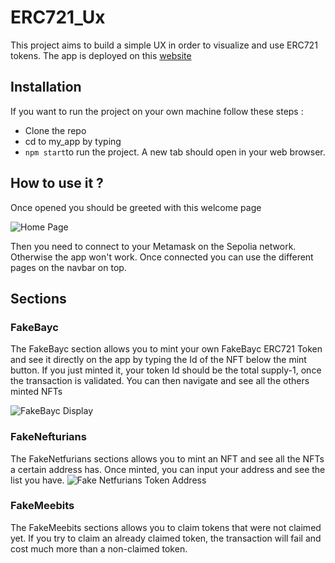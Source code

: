 # ERC721_Ux

This project aims to build a simple UX in order to visualize and use ERC721 tokens.
The app is deployed on this [website](https://erc-721-ux-six.vercel.app/)

## Installation

If you want to run the project on your own machine follow these steps :
  - Clone the repo
  - cd to my_app by typing
  - `npm start`to run the project. A new tab should open in your web browser.
  
## How to use it ?

Once opened you should be greeted with this welcome page

![Home Page](https://user-images.githubusercontent.com/113424948/208079145-13ca24f5-d06b-417c-9a94-b40040a84ee3.JPG)

Then you need to connect to your Metamask on the Sepolia network. Otherwise the app won't work.
Once connected you can use the different pages on the navbar on top.

## Sections

### FakeBayc

The FakeBayc section allows you to mint your own FakeBayc ERC721 Token and see it directly on the app by typing the Id of the NFT below the mint button. If you just minted it, your token Id should be the total supply-1, once the transaction is validated. You can then navigate and see all the others minted NFTs

![FakeBayc Display](https://user-images.githubusercontent.com/113424948/208080409-47c473ed-4103-478d-bd8e-5659d49bece1.JPG)

### FakeNefturians

The FakeNetfurians sections allows you to mint an NFT and see all the NFTs a certain address has. Once minted, you can input your address and see the list you have.
![Fake Netfurians Token Address](https://user-images.githubusercontent.com/113424948/208170985-d66e26a4-7d03-410f-945a-0a6719b0243f.JPG)


### FakeMeebits
The FakeMeebits sections allows you to claim tokens that were not claimed yet. If you try to claim an already claimed token, the transaction will fail and cost much more than a non-claimed token.

